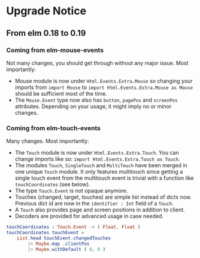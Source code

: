 # Upgrade Notice

## From elm 0.18 to 0.19

### Coming from elm-mouse-events

Not many changes, you should get through without any major issue.
Most importantly:

* Mouse module is now under `Html.Events.Extra.Mouse` so changing your imports
  from `import Mouse` to `import Html.Events.Extra.Mouse as Mouse`
  should be sufficient most of the time.
* The `Mouse.Event` type now also has `button`, `pagePos` and `screenPos` attributes.
  Depending on your usage, it might imply no or minor changes.

### Coming from elm-touch-events

Many changes. Most importantly:

* The `Touch` module is now under `Html.Events.Extra.Touch`.
  You can change imports like so: `import Html.Events.Extra.Touch as Touch`.
* The modules `Touch`, `SingleTouch` and `MultiTouch` have been merged in one
  unique `Touch` module.
  It only features multitouch since getting a single touch event from
  the multitouch event is trivial with a function like `touchCoordinates`
  (see below).
* The type `Touch.Event` is not opaque anymore.
* Touches (changed, target, touches) are simple list instead of dicts now.
  Previous dict id are now in the `identifier : Int` field of a `Touch`.
* A `Touch` also provides page and screen positions in addition to client.
* Decoders are provided for advanced usage in case needed.

```elm
touchCoordinates : Touch.Event -> ( Float, Float )
touchCoordinates touchEvent =
    List.head touchEvent.changedTouches
        |> Maybe.map .clientPos
        |> Maybe.withDefault ( 0, 0 )
```
